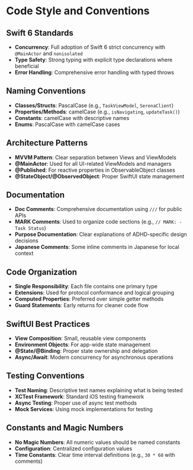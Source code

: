 # Code Style and Conventions

## Swift 6 Standards
- **Concurrency**: Full adoption of Swift 6 strict concurrency with `@MainActor` and `nonisolated`
- **Type Safety**: Strong typing with explicit type declarations where beneficial
- **Error Handling**: Comprehensive error handling with typed throws

## Naming Conventions
- **Classes/Structs**: PascalCase (e.g., `TaskViewModel`, `SerenaClient`)
- **Properties/Methods**: camelCase (e.g., `isNavigating`, `updateTask()`)
- **Constants**: camelCase with descriptive names
- **Enums**: PascalCase with camelCase cases

## Architecture Patterns
- **MVVM Pattern**: Clear separation between Views and ViewModels
- **@MainActor**: Used for all UI-related ViewModels and managers
- **@Published**: For reactive properties in ObservableObject classes
- **@StateObject/@ObservedObject**: Proper SwiftUI state management

## Documentation
- **Doc Comments**: Comprehensive documentation using `///` for public APIs
- **MARK Comments**: Used to organize code sections (e.g., `// MARK: - Task Status`)
- **Purpose Documentation**: Clear explanations of ADHD-specific design decisions
- **Japanese Comments**: Some inline comments in Japanese for local context

## Code Organization
- **Single Responsibility**: Each file contains one primary type
- **Extensions**: Used for protocol conformance and logical grouping
- **Computed Properties**: Preferred over simple getter methods
- **Guard Statements**: Early returns for cleaner code flow

## SwiftUI Best Practices
- **View Composition**: Small, reusable view components
- **Environment Objects**: For app-wide state management
- **@State/@Binding**: Proper state ownership and delegation
- **Async/Await**: Modern concurrency for asynchronous operations

## Testing Conventions
- **Test Naming**: Descriptive test names explaining what is being tested
- **XCTest Framework**: Standard iOS testing framework
- **Async Testing**: Proper use of async test methods
- **Mock Services**: Using mock implementations for testing

## Constants and Magic Numbers
- **No Magic Numbers**: All numeric values should be named constants
- **Configuration**: Centralized configuration values
- **Time Constants**: Clear time interval definitions (e.g., `30 * 60` with comments)
